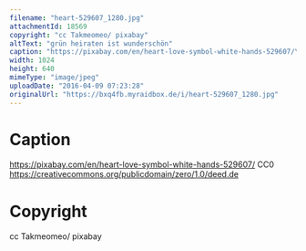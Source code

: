 ```yaml
---
filename: "heart-529607_1280.jpg"
attachmentId: 18569
copyright: "cc Takmeomeo/ pixabay"
altText: "grün heiraten ist wunderschön"
caption: "https://pixabay.com/en/heart-love-symbol-white-hands-529607/\nCC0\nhttps://creativecommons.org/publicdomain/zero/1.0/deed.de"
width: 1024
height: 640
mimeType: "image/jpeg"
uploadDate: "2016-04-09 07:23:28"
originalUrl: "https://bxq4fb.myraidbox.de/i/heart-529607_1280.jpg"
---
```


# Caption

https://pixabay.com/en/heart-love-symbol-white-hands-529607/
CC0
https://creativecommons.org/publicdomain/zero/1.0/deed.de

# Copyright

cc Takmeomeo/ pixabay
